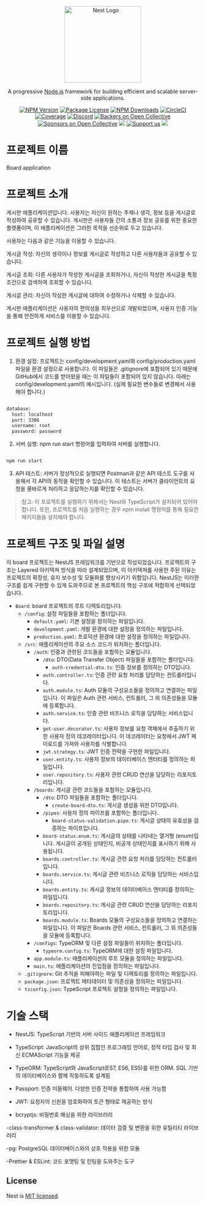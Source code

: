<p align="center">
  <a href="http://nestjs.com/" target="blank"><img src="https://nestjs.com/img/logo-small.svg" width="200" alt="Nest Logo" /></a>
</p>

[circleci-image]: https://img.shields.io/circleci/build/github/nestjs/nest/master?token=abc123def456
[circleci-url]: https://circleci.com/gh/nestjs/nest

  <p align="center">A progressive <a href="http://nodejs.org" target="_blank">Node.js</a> framework for building efficient and scalable server-side applications.</p>
    <p align="center">
<a href="https://www.npmjs.com/~nestjscore" target="_blank"><img src="https://img.shields.io/npm/v/@nestjs/core.svg" alt="NPM Version" /></a>
<a href="https://www.npmjs.com/~nestjscore" target="_blank"><img src="https://img.shields.io/npm/l/@nestjs/core.svg" alt="Package License" /></a>
<a href="https://www.npmjs.com/~nestjscore" target="_blank"><img src="https://img.shields.io/npm/dm/@nestjs/common.svg" alt="NPM Downloads" /></a>
<a href="https://circleci.com/gh/nestjs/nest" target="_blank"><img src="https://img.shields.io/circleci/build/github/nestjs/nest/master" alt="CircleCI" /></a>
<a href="https://coveralls.io/github/nestjs/nest?branch=master" target="_blank"><img src="https://coveralls.io/repos/github/nestjs/nest/badge.svg?branch=master#9" alt="Coverage" /></a>
<a href="https://discord.gg/G7Qnnhy" target="_blank"><img src="https://img.shields.io/badge/discord-online-brightgreen.svg" alt="Discord"/></a>
<a href="https://opencollective.com/nest#backer" target="_blank"><img src="https://opencollective.com/nest/backers/badge.svg" alt="Backers on Open Collective" /></a>
<a href="https://opencollective.com/nest#sponsor" target="_blank"><img src="https://opencollective.com/nest/sponsors/badge.svg" alt="Sponsors on Open Collective" /></a>
  <a href="https://paypal.me/kamilmysliwiec" target="_blank"><img src="https://img.shields.io/badge/Donate-PayPal-ff3f59.svg"/></a>
    <a href="https://opencollective.com/nest#sponsor"  target="_blank"><img src="https://img.shields.io/badge/Support%20us-Open%20Collective-41B883.svg" alt="Support us"></a>
  <a href="https://twitter.com/nestframework" target="_blank"><img src="https://img.shields.io/twitter/follow/nestframework.svg?style=social&label=Follow"></a>
</p>
  <!--[![Backers on Open Collective](https://opencollective.com/nest/backers/badge.svg)](https://opencollective.com/nest#backer)
  [![Sponsors on Open Collective](https://opencollective.com/nest/sponsors/badge.svg)](https://opencollective.com/nest#sponsor)-->

# 프로젝트 이름

Board application

# 프로젝트 소개

게시판 애플리케이션입니다. 사용자는 자신이 원하는 주제나 생각, 정보 등을 게시글로 작성하여 공유할 수 있습니다. 게시판은 사용자들 간의 소통과 정보 공유를 위한 중요한 플랫폼이며, 이 애플리케이션은 그러한 목적을 선순위로 두고 있습니다.

사용자는 다음과 같은 기능을 이용할 수 있습니다.

게시글 작성: 자신의 생각이나 정보를 게시글로 작성하고 다른 사용자들과 공유할 수 있습니다.

게시글 조회: 다른 사용자가 작성한 게시글을 조회하거나, 자신이 작성한 게시글을 특정 조건으로 검색하여 조회할 수 있습니다.

게시글 관리: 자신이 작성한 게시글에 대하여 수정하거나 삭제할 수 있습니다.

게시판 애플리케이션은 사용자의 편의성을 최우선으로 개발되었으며, 사용자 인증 기능을 통해 안전하게 서비스를 이용할 수 있습니다.

# 프로젝트 실행 방법

1. 환경 설정: 프로젝트는 config/development.yaml와 config/production.yaml 파일을 환경 설정으로 사용합니다. 이 파일들은 .gitignore에 포함되어 있기 때문에 GitHub에서 코드를 받아왔을 때는 이 파일들이 포함되어 있지 않습니다. 아래는 config/development.yaml의 예시입니다. (실제 필요한 변수들로 변경해서 사용해야 합니다.)

```bash

database:
  host: localhost
  port: 3306
  username: root
  password: password

```

2. 서버 실행: npm run start 명령어를 입력하여 서버를 실행합니다.

```bash

npm run start

```

3. API 테스트: 서버가 정상적으로 실행되면 Postman과 같은 API 테스트 도구를 사용해서 각 API의 동작을 확인할 수 있습니다. 이 테스트는 서버가 클라이언트의 요청을 올바르게 처리하고 응답하는지를 확인할 수 있습니다.

> 참고: 이 프로젝트를 실행하기 위해서는 Nest와 TypeScript가 설치되어 있어야 합니다. 또한, 프로젝트를 처음 실행하는 경우 npm install 명령어를 통해 필요한 패키지들을 설치해야 합니다.

# 프로젝트 구조 및 파일 설명

이 board 프로젝트는 NestJS 프레임워크를 기반으로 작성되었습니다. 프로젝트의 구조는 Layered 아키텍쳐 방식을 따라 설계되었으며, 이 아키텍쳐를 사용한 주된 이유는 프로젝트의 확장성, 유지 보수성 및 모듈화를 향상시키기 위함입니다. NestJS는 이러한 구조를 쉽게 구현할 수 있게 도와주므로 본 프로젝트의 핵심 구조에 적합하게 선택되었습니다.

- `Board`: board 프로젝트의 루트 디렉토리입니다.
  - `/config`: 설정 파일들을 포함하는 폴더입니다.
    - `default.yaml`: 기본 설정을 정의하는 파일입니다.
    - `development.yaml`: 개발 환경에 대한 설정을 정의하는 파일입니다.
    - `production.yaml`: 프로덕션 환경에 대한 설정을 정의하는 파일입니다.
  - `/src`: 애플리케이션의 주요 소스 코드가 위치하는 폴더입니다.
    - `/auth`: 인증과 관련된 코드들을 포함하는 모듈입니다.
      - `/dto`: DTO(Data Transfer Object) 파일들을 포함하는 폴더입니다.
        - `auth-credential-dto.ts`: 인증 정보를 정의하는 DTO입니다.
      - `auth.controller.ts`: 인증 관련 요청 처리를 담당하는 컨트롤러입니다.
      - `auth.module.ts`: Auth 모듈의 구성요소들을 정의하고 연결하는 파일입니다. 이 파일은 Auth 관련 서비스, 컨트롤러, 그 외 의존성들을 모듈에 등록합니다.
      - `auth.service.ts`: 인증 관련 비즈니스 로직을 담당하는 서비스입니다.
      - `get-user.decorator.ts`: 사용자 정보를 요청 객체에서 추출하기 위한 사용자 정의 데코레이터입니다. 이 데코레이터는 요청에서 JWT 페이로드를 가져와 사용자를 식별합니다.
      - `jwt.strategy.ts`: JWT 인증 전략을 구현한 파일입니다.
      - `user.entity.ts`: 사용자 정보의 데이터베이스 엔터티를 정의하는 파일입니다.
      - `user.repository.ts`: 사용자 관련 CRUD 연산을 담당하는 리포지토리입니다.
    - `/boards`: 게시글 관련 코드들을 포함하는 모듈입니다.
      - `/dto`: DTO 파일들을 포함하는 폴더입니다.
        - `create-board-dto.ts`: 게시글 생성을 위한 DTO입니다.
      - `/pipes`: 사용자 정의 파이프를 포함하는 폴더입니다.
        - `board-status-validation.pipe.ts`: 게시글 상태의 유효성을 검증하는 파이프입니다.
      - `board-status.enum.ts`: 게시글의 상태를 나타내는 열거형 (enum)입니다. 게시글이 공개된 상태인지, 비공개 상태인지를 표시하기 위해 사용됩니다.
      - `boards.controller.ts`: 게시글 관련 요청 처리를 담당하는 컨트롤러입니다.
      - `boards.service.ts`: 게시글 관련 비즈니스 로직을 담당하는 서비스입니다.
      - `boards.entity.ts`: 게시글 정보의 데이터베이스 엔터티를 정의하는 파일입니다.
      - `boards.repository.ts`: 게시글 관련 CRUD 연산을 담당하는 리포지토리입니다.
      - `boards.module.ts`: Boards 모듈의 구성요소들을 정의하고 연결하는 파일입니다. 이 파일은 Boards 관련 서비스, 컨트롤러, 그 외 의존성들을 모듈에 등록합니다.
    - `/configs`: TypeORM 및 다른 설정 파일들이 위치하는 폴더입니다.
      - `typeorm.config.ts`: TypeORM에 대한 설정 파일입니다.
    - `app.module.ts`: 애플리케이션의 루트 모듈을 정의하는 파일입니다.
    - `main.ts`: 애플리케이션의 진입점을 정의하는 파일입니다.
  - `.gitignore`: Git 추적을 피해야하는 파일 및 디렉토리를 정의하는 파일입니다.
  - `package.json`: 프로젝트 메타데이터 및 의존성을 정의하는 파일입니다.
  - `tsconfig.json`: TypeScript 프로젝트 설정을 정의하는 파일입니다.

# 기술 스택

- NestJS: TypeScript 기반의 서버 사이드 애플리케이션 프레임워크

- TypeScript: JavaScript의 상위 집합인 프로그래밍 언어로, 정적 타입 검사 및 최신 ECMAScript 기능을 제공

- TypeORM: TypeScript와 JavaScript(ES7, ES6, ES5)를 위한 ORM. SQL 기반의 데이터베이스와 함께 작동하도록 설계됨

- Passport: 인증 미들웨어. 다양한 인증 전략을 통합하여 사용 가능함

- JWT: 요청자의 신원을 암호화하여 토큰 형태로 제공하는 방식

- bcryptjs: 비밀번호 해싱을 위한 라이브러리

-class-transformer & class-validator: 데이터 검증 및 변환을 위한 유틸리티 라이브러리

-pg: PostgreSQL 데이터베이스와의 상호 작용을 위한 모듈

-Prettier & ESLint: 코드 포맷팅 및 린팅을 도와주는 도구

## License

Nest is [MIT licensed](LICENSE).
